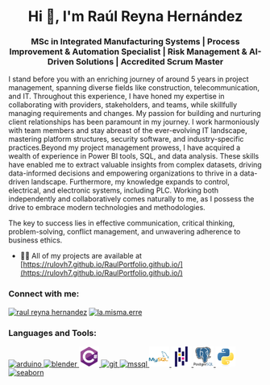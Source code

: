 <h1 align="center">Hi 👋, I'm Raúl Reyna Hernández</h1>
<h3 align="center">MSc in Integrated Manufacturing Systems | Process Improvement & Automation Specialist | Risk Management & AI-Driven Solutions | Accredited Scrum Master</h3>

I stand before you with an enriching journey of around 5 years in project management, spanning diverse fields like construction, telecommunication, and IT. Throughout this experience, I have honed my expertise in collaborating with providers, stakeholders, and teams, while skillfully managing requirements and changes. My passion for building and nurturing client relationships has been paramount in my journey. I work harmoniously with team members and stay abreast of the ever-evolving IT landscape, mastering platform structures, security software, and industry-specific practices.Beyond my project management prowess, I have acquired a wealth of experience in Power BI tools, SQL, and data analysis. These skills have enabled me to extract valuable insights from complex datasets, driving data-informed decisions and empowering organizations to thrive in a data-driven landscape. Furthermore, my knowledge expands to control, electrical, and electronic systems, including PLC. Working both independently and collaboratively comes naturally to me, as I possess the drive to embrace modern technologies and methodologies.

The key to success lies in effective communication, critical thinking, problem-solving, conflict management, and unwavering adherence to business ethics.

- 👨‍💻 All of my projects are available at [https://rulovh7.github.io/RaulPortfolio.github.io/](https://rulovh7.github.io/RaulPortfolio.github.io/)

<h3 align="left">Connect with me:</h3>
<p align="left">
<a href="https://linkedin.com/in/raul reyna hernandez" target="blank"><img align="center" src="https://raw.githubusercontent.com/rahuldkjain/github-profile-readme-generator/master/src/images/icons/Social/linked-in-alt.svg" alt="raul reyna hernandez" height="30" width="40" /></a>
<a href="https://instagram.com/la.misma.erre" target="blank"><img align="center" src="https://raw.githubusercontent.com/rahuldkjain/github-profile-readme-generator/master/src/images/icons/Social/instagram.svg" alt="la.misma.erre" height="30" width="40" /></a>
</p>

<h3 align="left">Languages and Tools:</h3>
<p align="left"> <a href="https://www.arduino.cc/" target="_blank" rel="noreferrer"> <img src="https://cdn.worldvectorlogo.com/logos/arduino-1.svg" alt="arduino" width="40" height="40"/> </a> <a href="https://www.blender.org/" target="_blank" rel="noreferrer"> <img src="https://download.blender.org/branding/community/blender_community_badge_white.svg" alt="blender" width="40" height="40"/> </a> <a href="https://www.w3schools.com/cs/" target="_blank" rel="noreferrer"> <img src="https://raw.githubusercontent.com/devicons/devicon/master/icons/csharp/csharp-original.svg" alt="csharp" width="40" height="40"/> </a> <a href="https://git-scm.com/" target="_blank" rel="noreferrer"> <img src="https://www.vectorlogo.zone/logos/git-scm/git-scm-icon.svg" alt="git" width="40" height="40"/> </a> <a href="https://www.microsoft.com/en-us/sql-server" target="_blank" rel="noreferrer"> <img src="https://www.svgrepo.com/show/303229/microsoft-sql-server-logo.svg" alt="mssql" width="40" height="40"/> </a> <a href="https://www.mysql.com/" target="_blank" rel="noreferrer"> <img src="https://raw.githubusercontent.com/devicons/devicon/master/icons/mysql/mysql-original-wordmark.svg" alt="mysql" width="40" height="40"/> </a> <a href="https://pandas.pydata.org/" target="_blank" rel="noreferrer"> <img src="https://raw.githubusercontent.com/devicons/devicon/2ae2a900d2f041da66e950e4d48052658d850630/icons/pandas/pandas-original.svg" alt="pandas" width="40" height="40"/> </a> <a href="https://www.postgresql.org" target="_blank" rel="noreferrer"> <img src="https://raw.githubusercontent.com/devicons/devicon/master/icons/postgresql/postgresql-original-wordmark.svg" alt="postgresql" width="40" height="40"/> </a> <a href="https://www.python.org" target="_blank" rel="noreferrer"> <img src="https://raw.githubusercontent.com/devicons/devicon/master/icons/python/python-original.svg" alt="python" width="40" height="40"/> </a> <a href="https://seaborn.pydata.org/" target="_blank" rel="noreferrer"> <img src="https://seaborn.pydata.org/_images/logo-mark-lightbg.svg" alt="seaborn" width="40" height="40"/> </a> </p>


